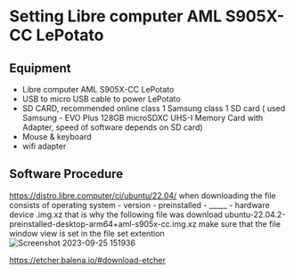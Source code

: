 # Setting Libre computer AML S905X-CC LePotato
## Equipment
- Libre computer AML S905X-CC LePotato
- USB to micro USB cable to power LePotato
- SD CARD, recommended online class 1 Samsung class 1 SD card ( used Samsung - EVO Plus 128GB microSDXC UHS-I Memory Card with Adapter, speed of software depends on SD card)
- Mouse & keyboard
- wifi adapter

## Software Procedure
https://distro.libre.computer/ci/ubuntu/22.04/
when downloading the file consists of operating system - version - preinstalled - _____ - hardware device .img.xz that is why the following file was download
ubuntu-22.04.2-preinstalled-desktop-arm64+aml-s905x-cc.img.xz 
make sure that the file window view is set  in the file set extention 
![Screenshot 2023-09-25 151936](https://github.com/evolutis101/Setting-Libre-computer-AML-S905X-CC-Le-Potato-/assets/36013919/8ae8ec65-32d7-44a9-b64c-2ac3e7e475b1)





https://etcher.balena.io/#download-etcher

